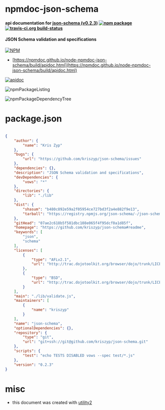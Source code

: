 # npmdoc-json-schema

#### api documentation for  [json-schema (v0.2.3)](https://github.com/kriszyp/json-schema#readme)  [![npm package](https://img.shields.io/npm/v/npmdoc-json-schema.svg?style=flat-square)](https://www.npmjs.org/package/npmdoc-json-schema) [![travis-ci.org build-status](https://api.travis-ci.org/npmdoc/node-npmdoc-json-schema.svg)](https://travis-ci.org/npmdoc/node-npmdoc-json-schema)

#### JSON Schema validation and specifications

[![NPM](https://nodei.co/npm/json-schema.png?downloads=true&downloadRank=true&stars=true)](https://www.npmjs.com/package/json-schema)

- [https://npmdoc.github.io/node-npmdoc-json-schema/build/apidoc.html](https://npmdoc.github.io/node-npmdoc-json-schema/build/apidoc.html)

[![apidoc](https://npmdoc.github.io/node-npmdoc-json-schema/build/screenCapture.buildCi.browser.%252Ftmp%252Fbuild%252Fapidoc.html.png)](https://npmdoc.github.io/node-npmdoc-json-schema/build/apidoc.html)

![npmPackageListing](https://npmdoc.github.io/node-npmdoc-json-schema/build/screenCapture.npmPackageListing.svg)

![npmPackageDependencyTree](https://npmdoc.github.io/node-npmdoc-json-schema/build/screenCapture.npmPackageDependencyTree.svg)



# package.json

```json

{
    "author": {
        "name": "Kris Zyp"
    },
    "bugs": {
        "url": "https://github.com/kriszyp/json-schema/issues"
    },
    "dependencies": {},
    "description": "JSON Schema validation and specifications",
    "devDependencies": {
        "vows": "*"
    },
    "directories": {
        "lib": "./lib"
    },
    "dist": {
        "shasum": "b480c892e59a2f05954ce727bd3f2a4e882f9e13",
        "tarball": "https://registry.npmjs.org/json-schema/-/json-schema-0.2.3.tgz"
    },
    "gitHead": "07ae2c618b5f581dbc108e065f4f95dcf0a1d85f",
    "homepage": "https://github.com/kriszyp/json-schema#readme",
    "keywords": [
        "json",
        "schema"
    ],
    "licenses": [
        {
            "type": "AFLv2.1",
            "url": "http://trac.dojotoolkit.org/browser/dojo/trunk/LICENSE#L43"
        },
        {
            "type": "BSD",
            "url": "http://trac.dojotoolkit.org/browser/dojo/trunk/LICENSE#L13"
        }
    ],
    "main": "./lib/validate.js",
    "maintainers": [
        {
            "name": "kriszyp"
        }
    ],
    "name": "json-schema",
    "optionalDependencies": {},
    "repository": {
        "type": "git",
        "url": "git+ssh://git@github.com/kriszyp/json-schema.git"
    },
    "scripts": {
        "test": "echo TESTS DISABLED vows --spec test/*.js"
    },
    "version": "0.2.3"
}
```



# misc
- this document was created with [utility2](https://github.com/kaizhu256/node-utility2)
